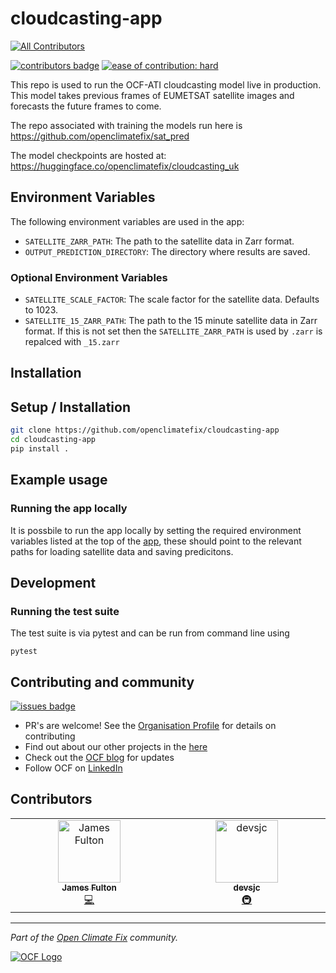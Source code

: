 # cloudcasting-app
<!-- ALL-CONTRIBUTORS-BADGE:START - Do not remove or modify this section -->
[![All Contributors](https://img.shields.io/badge/all_contributors-2-orange.svg?style=flat-square)](#contributors-)
<!-- ALL-CONTRIBUTORS-BADGE:END -->
 
[![contributors badge](https://img.shields.io/github/contributors/openclimatefix/cloudcasting-app?color=FFFFFF)](https://github.com/openclimatefix/cloudcasting-app/graphs/contributors)
[![ease of contribution: hard](https://img.shields.io/badge/ease%20of%20contribution:%20hard-bb2629)](https://github.com/openclimatefix#how-easy-is-it-to-get-involved)

This repo is used to run the OCF-ATI cloudcasting model live in production. This model takes
previous frames of EUMETSAT satellite images and forecasts the future frames to come.

The repo associated with training the models run here is https://github.com/openclimatefix/sat_pred

The model checkpoints are hosted at:
https://huggingface.co/openclimatefix/cloudcasting_uk

## Environment Variables

The following environment variables are used in the app:

- `SATELLITE_ZARR_PATH`: The path to the satellite data in Zarr format.
- `OUTPUT_PREDICTION_DIRECTORY`: The directory where results are saved. 

### Optional Environment Variables

- `SATELLITE_SCALE_FACTOR`: The scale factor for the satellite data. Defaults to 1023. 
- `SATELLITE_15_ZARR_PATH`: The path to the 15 minute satellite data in Zarr format. If 
this is not set then the `SATELLITE_ZARR_PATH` is used by `.zarr` is repalced with `_15.zarr`

## Installation

## Setup / Installation

```bash
git clone https://github.com/openclimatefix/cloudcasting-app
cd cloudcasting-app
pip install .
```


## Example usage

### Running the app locally

It is possbile to run the app locally by setting the required environment variables listed at the top of the [app](src/cloudcasting_app/app.py), these should point to the relevant paths for loading satellite data 
and saving predicitons.

## Development

### Running the test suite

The test suite is via pytest and can be run from command line using

```
pytest
```
 

## Contributing and community

[![issues badge](https://img.shields.io/github/issues/openclimatefix/cloudcasting-app?color=FFAC5F)](https://github.com/openclimatefix/cloudcasting-app/issues?q=is%3Aissue+is%3Aopen+sort%3Aupdated-desc)

- PR's are welcome! See the [Organisation Profile](https://github.com/openclimatefix) for details on contributing
- Find out about our other projects in the [here](https://github.com/openclimatefix/.github/tree/main/profile)
- Check out the [OCF blog](https://openclimatefix.org/blog) for updates
- Follow OCF on [LinkedIn](https://uk.linkedin.com/company/open-climate-fix)


## Contributors

<!-- ALL-CONTRIBUTORS-LIST:START - Do not remove or modify this section -->
<!-- prettier-ignore-start -->
<!-- markdownlint-disable -->
<table>
  <tbody>
    <tr>
      <td align="center" valign="top" width="14.28%"><a href="https://github.com/dfulu"><img src="https://avatars.githubusercontent.com/u/41546094?v=4?s=100" width="100px;" alt="James Fulton"/><br /><sub><b>James Fulton</b></sub></a><br /><a href="https://github.com/openclimatefix/cloudcasting-app/commits?author=dfulu" title="Code">💻</a></td>
      <td align="center" valign="top" width="14.28%"><a href="https://github.com/devsjc"><img src="https://avatars.githubusercontent.com/u/47188100?v=4?s=100" width="100px;" alt="devsjc"/><br /><sub><b>devsjc</b></sub></a><br /><a href="#infra-devsjc" title="Infrastructure (Hosting, Build-Tools, etc)">🚇</a></td>
    </tr>
  </tbody>
</table>

<!-- markdownlint-restore -->
<!-- prettier-ignore-end -->

<!-- ALL-CONTRIBUTORS-LIST:END -->
<!-- prettier-ignore-start -->
<!-- markdownlint-disable -->

<!-- markdownlint-restore -->
<!-- prettier-ignore-end -->

<!-- ALL-CONTRIBUTORS-LIST:END -->

---

*Part of the [Open Climate Fix](https://github.com/orgs/openclimatefix/people) community.*

[![OCF Logo](https://cdn.prod.website-files.com/62d92550f6774db58d441cca/6324a2038936ecda71599a8b_OCF_Logo_black_trans.png)](https://openclimatefix.org)
